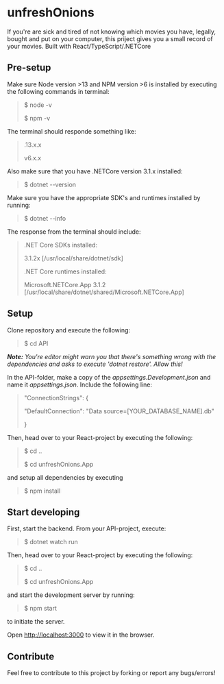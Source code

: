 # unfreshOnions

If you're are sick and tired of not knowing which movies you have, legally, bought and put on your computer, this priject gives you a small record of your movies. Built with React/TypeScript/.NETCore

## Pre-setup
Make sure Node version >13 and NPM version >6 is installed by executing the following commands in terminal:

>$ node -v
>
>$ npm -v

The terminal should responde something like:

>.13.x.x
>
>v6.x.x

Also make sure that you have .NETCore version 3.1.x installed:
>$ dotnet --version 

Make sure you have the appropriate SDK's and runtimes installed by running:
>$ dotnet --info

The response from the terminal should include:
>.NET Core SDKs installed:
>
>3.1.2x [/usr/local/share/dotnet/sdk]
>
>
>.NET Core runtimes installed:
>
>Microsoft.NETCore.App 3.1.2 [/usr/local/share/dotnet/shared/Microsoft.NETCore.App]


## Setup
Clone repository and execute the following:
>$ cd API


<em>__Note:__ You're editor might warn you that there's something wrong with the dependencies and asks to execute 'dotnet restore'. Allow this!</em>


In the API-folder, make a copy of the <em>appsettings.Development.json</em> and name it <em>appsettings.json</em>. Include the following line:
>"ConnectionStrings": \{
>
>	"DefaultConnection": "Data source=[YOUR_DATABASE_NAME].db"
>
>\}

Then, head over to your React-project by executing the following:
>$ cd ..
>
>$ cd unfreshOnions.App

and setup all dependencies by executing
>$ npm install

## Start developing
First, start the backend. From your API-project, execute:
>$ dotnet watch run

Then, head over to your React-project by executing the following:
>$ cd ..
>
>$ cd unfreshOnions.App

and start the development server by running:
>$ npm start

to initiate the server.

Open [http://localhost:3000](http://localhost:3000) to view it in the browser.

## Contribute

Feel free to contribute to this project by forking or report any bugs/errors!






